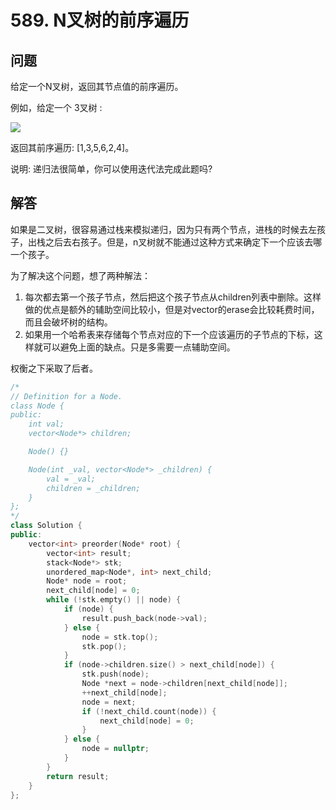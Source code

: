# 589. N叉树的前序遍历

## 问题
给定一个N叉树，返回其节点值的前序遍历。

 

例如，给定一个 3叉树 :

 
![](https://leetcode-cn.com/static/images/problemset/NaryTreeExample.png)


 

返回其前序遍历: [1,3,5,6,2,4]。

 

说明: 递归法很简单，你可以使用迭代法完成此题吗?

## 解答
如果是二叉树，很容易通过栈来模拟递归，因为只有两个节点，进栈的时候去左孩子，出栈之后去右孩子。但是，n叉树就不能通过这种方式来确定下一个应该去哪一个孩子。

为了解决这个问题，想了两种解法：
1. 每次都去第一个孩子节点，然后把这个孩子节点从children列表中删除。这样做的优点是额外的辅助空间比较小，但是对vector的erase会比较耗费时间，而且会破坏树的结构。
2. 如果用一个哈希表来存储每个节点对应的下一个应该遍历的子节点的下标，这样就可以避免上面的缺点。只是多需要一点辅助空间。

权衡之下采取了后者。

```C++
/*
// Definition for a Node.
class Node {
public:
    int val;
    vector<Node*> children;

    Node() {}

    Node(int _val, vector<Node*> _children) {
        val = _val;
        children = _children;
    }
};
*/
class Solution {
public:
    vector<int> preorder(Node* root) {
        vector<int> result;
        stack<Node*> stk;
        unordered_map<Node*, int> next_child;
        Node* node = root;
        next_child[node] = 0;
        while (!stk.empty() || node) {
            if (node) {
                result.push_back(node->val);
            } else {
                node = stk.top();
                stk.pop();
            }
            if (node->children.size() > next_child[node]) {
                stk.push(node);
                Node *next = node->children[next_child[node]];
                ++next_child[node];
                node = next;
                if (!next_child.count(node)) {
                    next_child[node] = 0;
                }
            } else {
                node = nullptr;
            }
        }
        return result;
    }
};
```